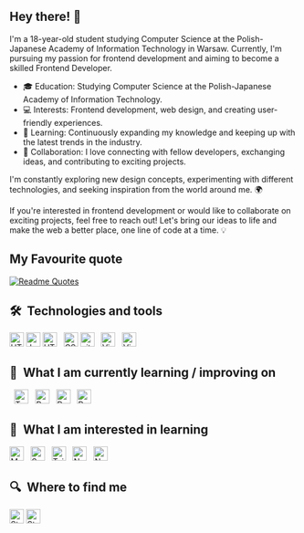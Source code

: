 ## Hey there! 👋

I'm a 18-year-old student studying Computer Science at the Polish-Japanese Academy of Information Technology in Warsaw. Currently, I'm pursuing my passion for frontend development and aiming to become a skilled Frontend Developer.

- 🎓 Education: Studying Computer Science at the Polish-Japanese Academy of Information Technology.
- 💻 Interests: Frontend development, web design, and creating user-friendly experiences.
- 🌱 Learning: Continuously expanding my knowledge and keeping up with the latest trends in the industry.
- 🤝 Collaboration: I love connecting with fellow developers, exchanging ideas, and contributing to exciting projects.


I'm constantly exploring new design concepts, experimenting with different technologies, and seeking inspiration from the world around me. 🌍

If you're interested in frontend development or would like to collaborate on exciting projects, feel free to reach out! Let's bring our ideas to life and make the web a better place, one line of code at a time. 💡


## My Favourite quote
[![Readme Quotes](https://quotes-github-readme.vercel.app/api?quote=Tell+them+North+remembers&author=Arya+Stark&type=vertical&theme=nord)](https://github.com/piyushsuthar/github-readme-quotes)

## 🛠  Technologies and tools

<a name="learning-now"></a>

[<img src="https://img.shields.io/badge/HTML5-282C34?logo=react&logoColor=E34F26" alt="HTML5 logo" title="HTML5" height="25" />][tech_tools_anchor]
[<img src="https://img.shields.io/badge/JavaScript-282C34?logo=javascript&logoColor=F7DF1E" alt="JavaScript logo" title="JavaScript" height="25" />][tech_tools_anchor]
[<img src="https://img.shields.io/badge/HTML5-282C34?logo=html5&logoColor=E34F26" alt="HTML5 logo" title="HTML5" height="25" />][tech_tools_anchor]
&nbsp;
[<img src="https://img.shields.io/badge/CSS3-282C34?logo=css3&logoColor=1572B6" alt="CSS3 logo" title="CSS3" height="25" />][tech_tools_anchor]
[<img src="https://img.shields.io/badge/git-282C34?logo=git&logoColor=F05032" alt="git logo" title="git" height="25" />][tech_tools_anchor]
&nbsp;
[<img src="https://img.shields.io/badge/VS%20Code-282C34?logo=visual-studio-code&logoColor=007ACC" alt="Visual Studio Code logo" title="Visual Studio Code" height="25" />][tech_tools_anchor]
&nbsp;
[<img src="https://img.shields.io/badge/Sql-282C34?logo=mysql&logoColor=orange" alt="Visual Studio Code logo" title="Visual Studio Code" height="25" />][tech_tools_anchor]
&nbsp;


<a name="learning-next"></a>

## 📖  What I am currently learning / improving on


&nbsp;
[<img src="https://img.shields.io/badge/TypeScript-282C34?logo=typescript&logoColor=3178C6" alt="TypeScript logo" title="TypeScript" height="25" />][tech_tools_anchor]
&nbsp;
[<img src="https://img.shields.io/badge/React Native-282C34?logo=react&logoColor=61DAFB" alt="React Native logo" title="React Native" height="25" />][tech_tools_anchor]
&nbsp;
[<img src="https://img.shields.io/badge/Redux-282C34?logo=redux&logoColor=764ABC" alt="Redux logo" title="Redux" height="25" />][tech_tools_anchor]
&nbsp;
[<img src="https://img.shields.io/badge/C++-282C34?logo=cplusplus&logoColor=2F3485" alt="Redux logo" title="Redux" height="25" />][tech_tools_anchor]
&nbsp;

## 👾  What I am interested in learning 


[<img src="https://img.shields.io/badge/MongoDB-282C34?logo=mongodb&logoColor=47A248" alt="MongoDB logo" title="MongoDB" height="25" />][learning_next_anchor]
&nbsp;
[<img src="https://img.shields.io/badge/Sass-282C34?logo=sass&logoColor=CC6699" alt="Sass logo" title="Sass" height="25" />][learning_next_anchor]
&nbsp;
[<img src="https://img.shields.io/badge/Tailwind%20CSS-282C34?logo=tailwind-css&logoColor=38B2AC" alt="Tailwind CSS logo" title="Tailwind CSS" height="25" />][learning_next_anchor]
&nbsp;
[<img src="https://img.shields.io/badge/Node.js-282C34?logo=node.js&logoColor=339933" alt="Node.js logo" title="Node.js" height="25" />][learning_next_anchor]
&nbsp;
[<img src="https://img.shields.io/badge/Next.js-282C34?logo=next.js&logoColor=FFFFFF" alt="Next.js logo" title="Next.js" height="25" />][learning_next_anchor]
&nbsp;


## 🔍  Where to find me

[<img src="https://img.shields.io/badge/Telegram-white?logo=telegram&logoColor=blue" alt="Stack Overflow logo" title="Stack Overflow" height="25" />](https://t.me/a10ney)
[<img src="https://img.shields.io/badge/LinkedIn-white?logo=linkedin&logoColor=blue" alt="Stack Overflow logo" title="Stack Overflow" height="25" />](https://www.linkedin.com/in/illia-martynov-335800283/)
&nbsp;


[tech_tools_anchor]: #bonjour--
[learning_now_anchor]: #learning-now
[learning_next_anchor]: #learning-next

